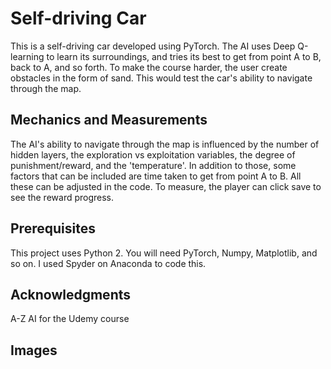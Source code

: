 # Self-driving Car

This is a self-driving car developed using PyTorch. The AI uses Deep Q-learning to learn its surroundings, and tries its best to get from point A to B, back to A, and so forth. To make the course harder, the user create obstacles in the form of sand. This would test the car's ability to navigate through the map.

## Mechanics and Measurements

The AI's ability to navigate through the map is influenced by the number of hidden layers, the exploration vs exploitation variables, the degree of punishment/reward, and the 'temperature'. In addition to those, some factors that can be included are time taken to get from point A to B. All these can be adjusted in the code. To measure, the player can click save to see the reward progress. 

## Prerequisites

This project uses Python 2. You will need PyTorch, Numpy, Matplotlib, and so on. I used Spyder on Anaconda to code this.


## Acknowledgments

A-Z AI for the Udemy course

## Images


